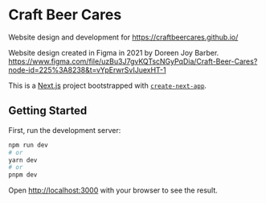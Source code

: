 # Craft Beer Cares

Website design and development for https://craftbeercares.github.io/

Website design created in Figma in 2021 by Doreen Joy Barber.
https://www.figma.com/file/uzBu3J7gvKQTscNGyPqDia/Craft-Beer-Cares?node-id=225%3A8238&t=vYpErwrSvIJuexHT-1

This is a [Next.js](https://nextjs.org/) project bootstrapped with [`create-next-app`](https://github.com/vercel/next.js/tree/canary/packages/create-next-app).

## Getting Started

First, run the development server:

```bash
npm run dev
# or
yarn dev
# or
pnpm dev
```

Open [http://localhost:3000](http://localhost:3000) with your browser to see the result.
